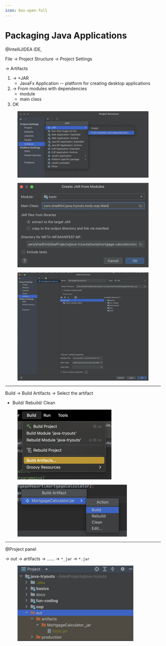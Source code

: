 ```yaml
---
icon: box-open-full
---
```


# Packaging Java Applications

@IntelliJIDEA IDE,

File -> Project Structure -> Project Settings&#x20;

\-> Artifacts

1. \-> +JAR
   * JavaFx Application -- platform for creating desktop applications
2. \-> From modules with dependencies
   * module
   * main class
3. OK

<figure><img src="../.gitbook/assets/intellij-create-jar-1.png" alt=""><figcaption></figcaption></figure>

<figure><img src="../.gitbook/assets/intellij-create-jar-2.png" alt=""><figcaption></figcaption></figure>

<figure><img src="../.gitbook/assets/intellij-create-jar-3.png" alt=""><figcaption></figcaption></figure>

***



Build -> Build Artifacts -> Select the artifact

* Build/ Rebuild/ Clean

<div align="left">

<figure><img src="../.gitbook/assets/intellij-create-jar-4.png" alt="" width="304"><figcaption></figcaption></figure>

</div>

<div align="left">

<figure><img src="../.gitbook/assets/intellij-create-jar-5.png" alt="" width="354"><figcaption></figcaption></figure>

</div>

***

@Project panel

\-> out -> artifacts -> ...... -> `*_jar` -> `*.jar`

<div align="left">

<figure><img src="../.gitbook/assets/intellij-create-jar-6.png" alt="" width="375"><figcaption></figcaption></figure>

</div>





